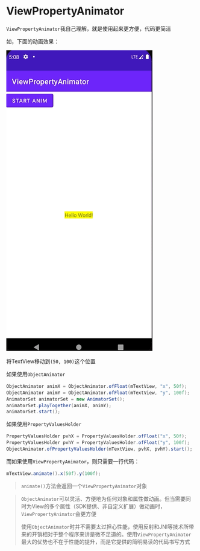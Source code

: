 # ViewPropertyAnimator

`ViewPropertyAnimator`我自己理解，就是使用起来更方便，代码更简洁

如，下面的动画效果：

![040](https://github.com/winfredzen/Android-Basic/blob/master/Animation/images/040.gif)

将TextView移动到`(50, 100)`这个位置

如果使用`ObjectAnimator`

```java
ObjectAnimator animX = ObjectAnimator.ofFloat(mTextView, "x", 50f);
ObjectAnimator animY = ObjectAnimator.ofFloat(mTextView, "y", 100f);
AnimatorSet animatorSet = new AnimatorSet();
animatorSet.playTogether(animX, animY);
animatorSet.start();
```

如果使用`PropertyValuesHolder`

```java
PropertyValuesHolder pvhX = PropertyValuesHolder.ofFloat("x", 50f);
PropertyValuesHolder pvhY = PropertyValuesHolder.ofFloat("y", 100f);
ObjectAnimator.ofPropertyValuesHolder(mTextView, pvhX, pvhY).start();
```

而如果使用`ViewPropertyAnimator`，则只需要一行代码：

```java
mTextView.animate().x(50f).y(100f);
```

> `animate()`方法会返回一个`ViewPropertyAnimator`对象



> `ObjectAnimator`可以灵活、方便地为任何对象和属性做动画。但当需要同时为View的多个属性（SDK提供、非自定义扩展）做动画时，`ViewPropertyAnimator`会更方便
>
> 使用`ObjectAnimator`时并不需要太过担心性能，使用反射和JNI等技术所带来的开销相对于整个程序来讲是微不足道的。使用`ViewPropertyAnimator`最大的优势也不在于性能的提升，而是它提供的简明易读的代码书写方式


























































